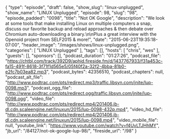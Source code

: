 {
  "type": "episode",
  "draft": false,
  "show_slug": "linux-unplugged",
  "show_name": "LINUX Unplugged",
  "episode": 98,
  "slug": "98",
  "episode_padded": "0098",
  "title": "Not OK Google",
  "description": "We look at some tools that make installing Linux on multiple computers a snap, discuss our favorite backup and reload approaches & then debate over Chromium auto-downloading a binary.\n\nPlus a great interview with the Openoid project from SELF2015 & more!",
  "date": "2015-06-23T19:35:18-07:00",
  "header_image": "/images/shows/linux-unplugged.png",
  "categories": [
    "LINUX Unplugged"
  ],
  "tags": [],
  "hosts": [
    "chris",
    "wes"
  ],
  "guests": [],
  "sponsors": [],
  "podcast_duration": "01:27:26",
  "podcast_file": "https://chtbl.com/track/392D9/aphid.fireside.fm/d/1437767933/f31a453c-fa15-491f-8618-3f71f1d565e5/05f40f2a-32f2-4bba-81b0-e2fc7b03ea82.mp3",
  "podcast_bytes": 42356510,
  "podcast_chapters": null,
  "podcast_alt_file": "http://www.podtrac.com/pts/redirect.mp3/traffic.libsyn.com/jnite/lup-0098.mp3",
  "podcast_ogg_file": "http://www.podtrac.com/pts/redirect.ogg/traffic.libsyn.com/jnite/lup-0098.ogg",
  "video_file": "http://www.podtrac.com/pts/redirect.mp4/201406.jb-dl.cdn.scaleengine.net/linuxun/2015/lup-0098-432p.mp4",
  "video_hd_file": "http://www.podtrac.com/pts/redirect.mp4/201406.jb-dl.cdn.scaleengine.net/linuxun/2015/lup-0098.mp4",
  "video_mobile_file": null,
  "youtube_link": "https://www.youtube.com/watch?v=f4UvLTJHhMY",
  "jb_url": "/84127/not-ok-google-lup-98/",
  "fireside_url": "/98"
}

